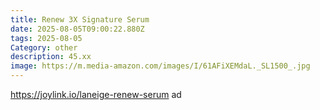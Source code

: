 ```yaml
---
title: Renew 3X Signature Serum
date: 2025-08-05T09:00:22.880Z
tags: 2025-08-05
Category: other
description: 45.xx
image: https://m.media-amazon.com/images/I/61AFiXEMdaL._SL1500_.jpg
---
```

https://joylink.io/laneige-renew-serum ad